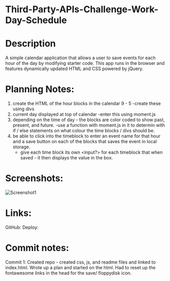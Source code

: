 # Third-Party-APIs-Challenge-Work-Day-Schedule

# Description

A simple calendar application that allows a user to save events for each hour of the day by modifying starter code. This app runs in the browser and features dynamically updated HTML and CSS powered by jQuery.

# Planning Notes:

1. create the HTML of the hour blocks in the calendar 9 - 5
   -create these using divs
2. current day displayed at top of calendar
   -enter this using moment.js
3. depending on the time of day - the blocks are color coded to show past, present, and future.
   -use a function with moment.js in it to determin with if / else statements on what colour the time blocks / divs should be.
4. be able to click into the timeblock to enter an event name for that hour and a save button on each of the blocks that saves the event in local storage.
    - give each time block its own <input?> for each timeblock that when saved - it then displays the value in the box.

# Screenshots:

![Screenshot1](./assets/images)

# Links:

GitHub:
Deploy:

# Commit notes:

Commit 1:
Created repo - created css, js, and readme files and linked to index.html. Wrote up a plan and started on the html. Had to reset up the fontawesome links in the head for the save/ floppydisk icon.
